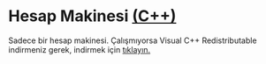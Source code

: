 # Hesap Makinesi [(C++)](https://www.google.com/search?q=C%2B%2B)
Sadece bir hesap makinesi. Çalışmıyorsa Visual C++ Redistributable indirmeniz gerek, indirmek için [tıklayın.](https://xalieren.github.io/storage/files/exe/VC_redist.x64.exe)
